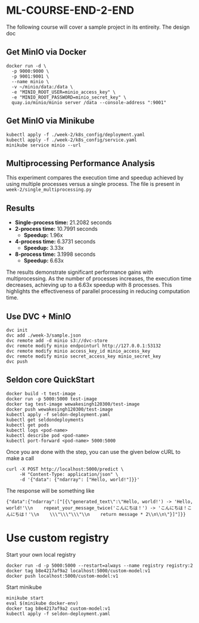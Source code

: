 # ML-COURSE-END-2-END

The following course will cover a sample project in its entireity. The design 
doc

## Get MinIO via Docker

```
docker run -d \
  -p 9000:9000 \
  -p 9001:9001 \
  --name minio \
  -v ~/minio/data:/data \
  -e "MINIO_ROOT_USER=minio_access_key" \
  -e "MINIO_ROOT_PASSWORD=minio_secret_key" \
  quay.io/minio/minio server /data --console-address ":9001"
```

## Get MinIO via Minikube
```
kubectl apply -f ./week-2/k8s_config/deployment.yaml
kubectl apply -f ./week-2/k8s_config/service.yaml
minikube service minio --url
```

## Multiprocessing Performance Analysis

This experiment compares the execution time and speedup achieved by using multiple processes versus a single process.
The file is present in `week-2/single_multiprocessing.py`

## Results

- **Single-process time:** 21.2082 seconds
- **2-process time:** 10.7991 seconds
  - **Speedup:** 1.96x
- **4-process time:** 6.3731 seconds
  - **Speedup:** 3.33x
- **8-process time:** 3.1998 seconds
  - **Speedup:** 6.63x


The results demonstrate significant performance gains with multiprocessing. As the number of processes increases, the execution time decreases, achieving up to a 6.63x speedup with 8 processes. This highlights the effectiveness of parallel processing in reducing computation time.

## Use DVC + MinIO
```
dvc init 
dvc add ./week-3/sample.json 
dvc remote add -d minio s3://dvc-store
dvc remote modify minio endpointurl http://127.0.0.1:53132
dvc remote modify minio access_key_id minio_access_key
dvc remote modify minio secret_access_key minio_secret_key
dvc push
```

## Seldon core QuickStart
```
docker build -t test-image .                      
docker run -p 5000:5000 test-image
docker tag test-image wewakesingh120300/test-image
docker push wewakesingh120300/test-image  
kubectl apply -f seldon-deployment.yaml  
kubectl get seldondeployments      
kubectl get pods
kubectl logs <pod-name>
kubectl describe pod <pod-name>
kubectl port-forward <pod-name> 5000:5000
```

Once you are done with the step, you can use the given below cURL to make a call
```
curl -X POST http://localhost:5000/predict \               
     -H "Content-Type: application/json" \
     -d '{"data": {"ndarray": ["Hello, world!"]}}'  
```

The response will be something like 
```
{"data":{"ndarray":["[{\"generated_text\":\"Hello, world!') -> 'Hello, world!'\\n    repeat_your_message_twice('こんにちは！') -> 'こんにちは！こんにちは！'\\n    \\\"\\\"\\\"\\n    return message * 2\\n\\n\"}]"]}}
```

# Use custom registry 

Start your own local registry
```
docker run -d -p 5000:5000 --restart=always --name registry registry:2
docker tag b8e4217af9a2 localhost:5000/custom-model:v1
docker push localhost:5000/custom-model:v1
```

Start minikube 
```
minikube start
eval $(minikube docker-env)
docker tag b8e4217af9a2 custom-model:v1
kubectl apply -f seldon-deployment.yaml
```

